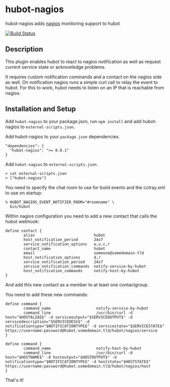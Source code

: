 
# hubot-nagios

hubot-nagios adds [nagios](http://www.nagios.org/) monitoring support to hubot

[![Build Status](https://travis-ci.org/fbernitt/hubot-nagios.png?branch=master)](https://travis-ci.org/fbernitt/hubot-nagios)

## Description

This plugin enables hubot to react to nagios notification as well as request current service state or acknowledge problems.

It requires custom notification commands and a contact on the nagios side as well. On notification nagios runs a simple curl
call to relay the event to hubot. For this to work, hubot needs to listen on an IP that is reachable from nagios.

## Installation and Setup

Add `hubot-nagios` to your package.json, run `npm install` and add hubot-nagios to `external-scripts.json`.

Add hubot-nagios to your `package.json` dependencies.

```
"dependencies": {
  "hubot-nagios": ">= 0.0.1"
}
```

Add `hubot-nagios` to `external-scripts.json`.

```
> cat external-scripts.json
> ["hubot-nagios"]
```

You need to specify the chat room to use for build events and the cctray.xml to use on startup:

    % HUBOT_NAGIOS_EVENT_NOTIFIER_ROOM="#roomname" \
      bin/hubot

Within nagios configuration you need to add a new contact that calls the hubot webhook:

```
define contact {
        alias                          hubot
        host_notification_period       24x7
        service_notification_options   w,u,c,r
        contact_name                   hubot
        email                          someone@somedomain.tld
        host_notification_options      d,r
        service_notification_period    24x7
        service_notification_commands  notify-service-by-hubot
        host_notification_commands     notify-host-by-hubot
}
```

And add this new contact as a member to at least one contactgroup.


You need to add these new commands:
```
define command {
        command_name                    notify-service-by-hubot
        command_line                    /usr/bin/curl -d host="$HOSTALIAS$" -d serviceoutput="$SERVICEOUTPUT$" -d servicedescription="$SERVICEDESC$" -d notificationtype="$NOTIFICATIONTYPE$" -d servicestate="$SERVICESTATE$" https://username:password@hubot.somedomain.tld/hubot/nagios/service
}

define command {
        command_name                    notify-host-by-hubot
        command_line                    /usr/bin/curl -d host="$HOSTNAME$" -d hostoutput="$HOSTOUTPUT$" -d notificationtype="$NOTIFICATIONTYPE$" -d hoststate="$HOSTSTATE$" https://username:password@hubot.somedomain.tld/hubot/nagios/host
}
```

That's it!

